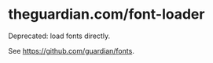 # theguardian.com/font-loader

Deprecated: load fonts directly.

See https://github.com/guardian/fonts.

